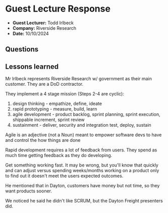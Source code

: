 # Guest Lecture Response
* **Guest Lecturer:** Todd Irlbeck
* **Company:** Riverside Research
* **Date:** 10/10/2024

## Questions


## Lessons learned
Mr Irlbeck represents Riverside Research w/ government as their main customer. 
They are a DoD contractor. 

They implement a 4 stage mission (Steps 2-4 are cyclic):
1. design thinking - empathize, define, ideate  
2. rapid prototyping - measure, build, learn  
3. agile development - product backlog, sprint planning, sprint execution, shippable increment, sprint review     
4. sustainment - deliver, security and integration test, deploy, sustain  

Agile is an adjective (not a Noun) meant to empower software devs to have and control the how things are done

Rapid development requires a lot of feedback from users. They spend as much time getting feedback as they do developing.

Get something working fast. It may be wrong, but you'll know that quickly and can adjust versus spending weeks/months working on a product only to find out it doesn't meet the users expected outcomes. 

He mentioned that in Dayton, customers have money but not time, so they want products sooner. 

We noticed he said he didn't like SCRUM, but the Dayton Freight presenters did. 
